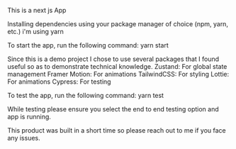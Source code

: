 This is a next js App

Installing dependencies using your package manager of choice (npm, yarn, etc.)
i'm using yarn

To start the app, run the following command:
yarn start

Since this is a demo project I chose to use several packages that I found useful so as to demonstrate technical knowledge.
    Zustand: For global state management
    Framer Motion: For animations
    TailwindCSS: For styling
    Lottie: For animations
    Cypress: For testing

To test the app, run the following command:
yarn test

While testing please ensure you select the end to end testing option and app is running.

This product was built in a short time so please reach out to me if you face any issues.